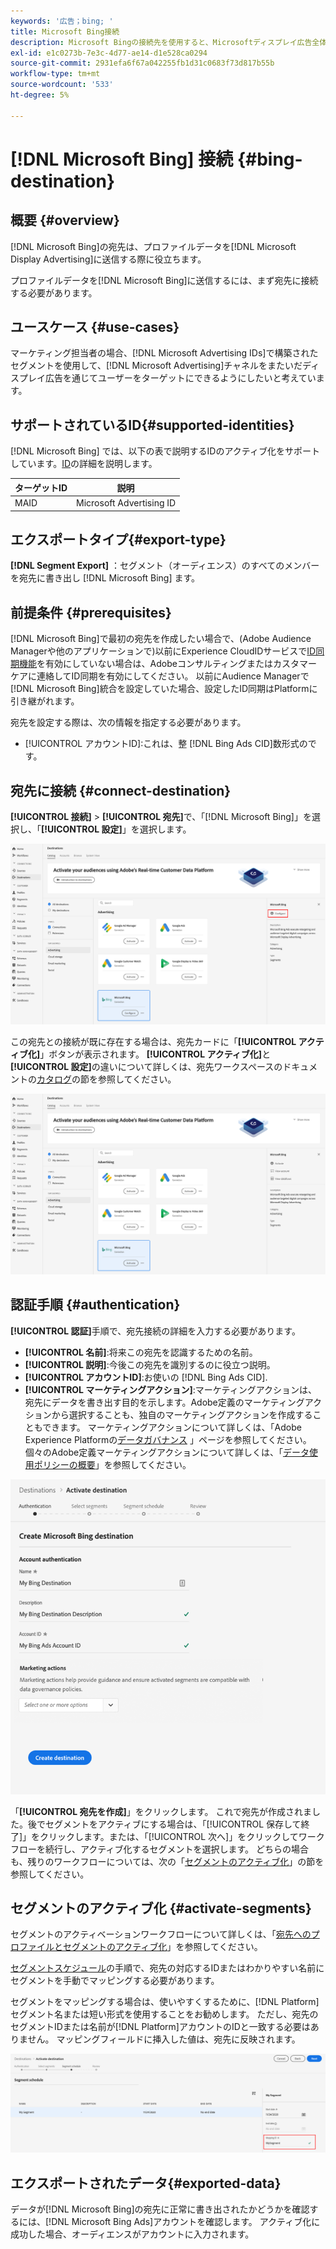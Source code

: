 ```yaml
---
keywords: '広告；bing; '
title: Microsoft Bing接続
description: Microsoft Bingの接続先を使用すると、Microsoftディスプレイ広告全体で再ターゲティングとオーディエンスターゲティングされたデジタルキャンペーンを実行できます。
exl-id: e1c0273b-7e3c-4d77-ae14-d1e528ca0294
source-git-commit: 2931efa6f67a042255fb1d31c0683f73d817b55b
workflow-type: tm+mt
source-wordcount: '533'
ht-degree: 5%

---
```


# [!DNL Microsoft Bing] 接続  {#bing-destination}

## 概要 {#overview}

[!DNL Microsoft Bing]の宛先は、プロファイルデータを[!DNL Microsoft Display Advertising]に送信する際に役立ちます。

プロファイルデータを[!DNL Microsoft Bing]に送信するには、まず宛先に接続する必要があります。

## ユースケース {#use-cases}

マーケティング担当者の場合、[!DNL Microsoft Advertising IDs]で構築されたセグメントを使用して、[!DNL Microsoft Advertising]チャネルをまたいだディスプレイ広告を通じてユーザーをターゲットにできるようにしたいと考えています。

## サポートされているID{#supported-identities}

[!DNL Microsoft Bing] では、以下の表で説明するIDのアクティブ化をサポートしています。[ID](/help/identity-service/namespaces.md)の詳細を説明します。

| ターゲットID | 説明 |
|---|---|
| MAID | Microsoft Advertising ID |

## エクスポートタイプ{#export-type}

**[!DNL Segment Export]** ：セグメント（オーディエンス）のすべてのメンバーを宛先に書き出し [!DNL Microsoft Bing] ます。

## 前提条件 {#prerequisites}

[!DNL Microsoft Bing]で最初の宛先を作成したい場合で、(Adobe Audience Managerや他のアプリケーションで)以前にExperience CloudIDサービスで[ID同期機能](https://experienceleague.adobe.com/docs/id-service/using/id-service-api/methods/idsync.html)を有効にしていない場合は、Adobeコンサルティングまたはカスタマーケアに連絡してID同期を有効にしてください。 以前にAudience Managerで[!DNL Microsoft Bing]統合を設定していた場合、設定したID同期はPlatformに引き継がれます。

宛先を設定する際は、次の情報を指定する必要があります。

* [!UICONTROL アカウントID]:これは、整 [!DNL Bing Ads CID]数形式のです。

## 宛先に接続 {#connect-destination}

**[!UICONTROL 接続]** > **[!UICONTROL 宛先]**&#x200B;で、「[!DNL Microsoft Bing]」を選択し、「**[!UICONTROL 設定]**」を選択します。

![Microsoft Bingの宛先の設定](../../assets/catalog/advertising/bing/configure.png)

この宛先との接続が既に存在する場合は、宛先カードに「**[!UICONTROL アクティブ化]**」ボタンが表示されます。 **[!UICONTROL アクティブ化]**&#x200B;と&#x200B;**[!UICONTROL 設定]**&#x200B;の違いについて詳しくは、宛先ワークスペースのドキュメントの[カタログ](../../ui/destinations-workspace.md#catalog)の節を参照してください。

![Microsoft Bingの宛先のアクティブ化](../../assets/catalog/advertising/bing/activate.png)

## 認証手順 {#authentication}

**[!UICONTROL 認証]**&#x200B;手順で、宛先接続の詳細を入力する必要があります。

* **[!UICONTROL 名前]**:将来この宛先を認識するための名前。
* **[!UICONTROL 説明]**:今後この宛先を識別するのに役立つ説明。
* **[!UICONTROL アカウントID]**:お使いの [!DNL Bing Ads CID].
* **[!UICONTROL マーケティングアクション]**:マーケティングアクションは、宛先にデータを書き出す目的を示します。Adobe定義のマーケティングアクションから選択することも、独自のマーケティングアクションを作成することもできます。 マーケティングアクションについて詳しくは、「Adobe Experience Platformの[データガバナンス](../../../data-governance/policies/overview.md) 」ページを参照してください。 個々のAdobe定義マーケティングアクションについて詳しくは、「[データ使用ポリシーの概要](../../../data-governance/policies/overview.md)」を参照してください。

![Microsoft Bingの宛先認証](../../assets/catalog/advertising/bing/authentication.png)

「**[!UICONTROL 宛先を作成]**」をクリックします。 これで宛先が作成されました。後でセグメントをアクティブにする場合は、「[!UICONTROL 保存して終了]」をクリックします。または、「[!UICONTROL 次へ]」をクリックしてワークフローを続行し、アクティブ化するセグメントを選択します。 どちらの場合も、残りのワークフローについては、次の「[セグメントのアクティブ化](#activate-segments)」の節を参照してください。

## セグメントのアクティブ化 {#activate-segments}

セグメントのアクティベーションワークフローについて詳しくは、「[宛先へのプロファイルとセグメントのアクティブ化](../../ui/activate-destinations.md#select-attributes)」を参照してください。

[セグメントスケジュール](../../ui/activate-destinations.md#segment-schedule)の手順で、宛先の対応するIDまたはわかりやすい名前にセグメントを手動でマッピングする必要があります。

セグメントをマッピングする場合は、使いやすくするために、[!DNL Platform]セグメント名または短い形式を使用することをお勧めします。 ただし、宛先のセグメントIDまたは名前が[!DNL Platform]アカウントのIDと一致する必要はありません。 マッピングフィールドに挿入した値は、宛先に反映されます。

![Segment Mapping ID](../../assets/common/segment-mapping-id.png)

## エクスポートされたデータ{#exported-data}

データが[!DNL Microsoft Bing]の宛先に正常に書き出されたかどうかを確認するには、[!DNL Microsoft Bing Ads]アカウントを確認します。 アクティブ化に成功した場合、オーディエンスがアカウントに入力されます。
